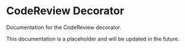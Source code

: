# CodeReview Decorator

Documentation for the CodeReview decorator.

This documentation is a placeholder and will be updated in the future.
